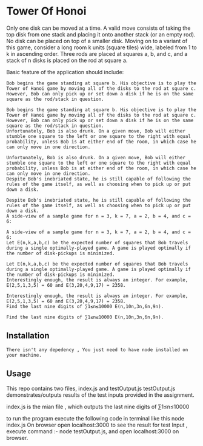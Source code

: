 # Tower Of Honoi

Only one disk can be moved at a time.
A valid move consists of taking the top disk from one stack and placing it onto another stack (or an empty rod).
No disk can be placed on top of a smaller disk.
Moving on to a variant of this game, consider a long room k units (square tiles) wide, labeled from 1 to k in ascending order. Three rods are placed at squares a, b, and c, and a stack of n disks is placed on the rod at square a.

Basic feature of the application should include:

    Bob begins the game standing at square b. His objective is to play the Tower of Hanoi game by moving all of the disks to the rod at square c. However, Bob can only pick up or set down a disk if he is on the same square as the rod/stack in question.

    Bob begins the game standing at square b. His objective is to play the Tower of Hanoi game by moving all of the disks to the rod at square c. However, Bob can only pick up or set down a disk if he is on the same square as the rod/stack in question.
    Unfortunately, Bob is also drunk. On a given move, Bob will either stumble one square to the left or one square to the right with equal probability, unless Bob is at either end of the room, in which case he can only move in one direction.

    Unfortunately, Bob is also drunk. On a given move, Bob will either stumble one square to the left or one square to the right with equal probability, unless Bob is at either end of the room, in which case he can only move in one direction.
    Despite Bob's inebriated state, he is still capable of following the rules of the game itself, as well as choosing when to pick up or put down a disk.

    Despite Bob's inebriated state, he is still capable of following the rules of the game itself, as well as choosing when to pick up or put down a disk.
    A side-view of a sample game for n = 3, k = 7, a = 2, b = 4, and c = 6:

    A side-view of a sample game for n = 3, k = 7, a = 2, b = 4, and c = 6:
    Let E(n,k,a,b,c) be the expected number of squares that Bob travels during a single optimally-played game. A game is played optimally if the number of disk-pickups is minimized.

    Let E(n,k,a,b,c) be the expected number of squares that Bob travels during a single optimally-played game. A game is played optimally if the number of disk-pickups is minimized.
    Interestingly enough, the result is always an integer. For example, E(2,5,1,3,5) = 60 and E(3,20,4,9,17) = 2358.

    Interestingly enough, the result is always an integer. For example, E(2,5,1,3,5) = 60 and E(3,20,4,9,17) = 2358.
    Find the last nine digits of ∑1≤n≤10000 E(n,10n,3n,6n,9n).

    Find the last nine digits of ∑1≤n≤10000 E(n,10n,3n,6n,9n).

## Installation
    There isn't any depedency , You just need to have node installed on your machine. 


## Usage
This repo contains two files, index.js and testOutput.js 
testOutput.js demonstrates/outputs results of the test inputs provided in the assignment.

index.js is the mian file , which outputs the last nine digits of ∑1≤n≤10000

to run the program execute the following code in terminal like this 
node index.js
On browser open localhost:3000 to see the result
for test Input , execute command :- node testOutput.js, and open localhost:3000 on browser.